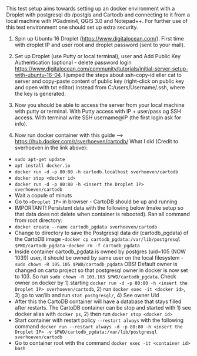 This test setup aims towards setting up an docker environment with a Droplet with postgresql db /postgis and Cartodb and connecting to it from a local machine with PGadmin4, QGIS 3.0 and Notepad++. For further use of this test environment one should set up extra security.

1) Spin up Ubuntu 16 Droplet (https://www.digitalocean.com/). First time with droplet IP and user root and droplet password (sent to your mail).

2) Set up Droplet (use Putty or local terminal), user and Add Public Key Authentication (optional - delete password login https://www.digitalocean.com/community/tutorials/initial-server-setup-with-ubuntu-16-04. I jumped the steps about ssh-copy-id eller cat to server and copy-paste content of public key (right-click on public key and open with txt editor) instead from C:/users/Username/.ssh, where the key is generated.

3) Now you should be able to access the server from your local machine with putty or terminal. With Putty access with IP + user/pass og SSH access. With terminal write SSH username@IP (the first login ask for info).

4) Now run docker container with this guide --> https://hub.docker.com/r/sverhoeven/cartodb/
What I did (Credit to sverhoeven in the link above):
- `sudo apt-get update`
- `apt install docker.io`
- `docker run -d -p 80:80 -h cartodb.localhost sverhoeven/cartodb`
- `docker stop <docker id>`
- `docker run -d -p 80:80 -h <insert the Droplet IP> sverhoeven/cartodb`
- Wait a copule of minuts
- Go to `<Droplet IP>` in browser - CartoDB should be up and running
- IMPORTANT! Persistent data with the following below (make setup so that data does not delete when container is rebooted). Ran all command from root directory:
- `docker create --name cartodb_pgdata sverhoeven/cartodb`
- Change to directory to save the Postgresql data dir (cartodb_pgdata) of the CartoDB image
-`docker cp cartodb_pgdata:/var/lib/postgresql $PWD/cartodb_pgdata`
-`docker rm -f cartodb_pgdata`
-  Inside container cartodb_pgdata is owned by postgres (uid=105 (NOW 103!)) user, it should be owned by same user on the local filesystem
-`sudo chown -R 105.105 $PWD/cartodb_pgdata` OBS! Default owner is changed on carto project so that postgresql owner in docker is now set to 103. So run `sudo chown -R 103.103 $PWD/cartodb_pgdata`. Check owner on docker by 1) starting `docker run -d -p 80:80 -h <insert the Droplet IP> sverhoeven/cartodb`, 2) run `docker exec -it <docker id>`, 3) go to var/lib and run `stat postgresql/`, 4) See owner Uid
- After this the CartoDB container will have a database that stays filled after restarts. The CartoDB container can be stop and started with 1) see docker alias with `docker ps`, 2) then run `docker stop <docker id>`
- Start container with restart policy `--restart always` with the following command `docker run --restart always -d -p 80:80 -h <insert the Droplet IP> -v $PWD/cartodb_pgdata:/var/lib/postgresql sverhoeven/cartodb`
- Go to container root with the command `docker exec -it <container id> bash`
